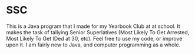 # SSC
This is a Java program that I made for my Yearbook Club at at school. It makes the task of tallying Senior Superlatives (Most Likely To Get Arrested, Most Likely To Get IDed at 30, etc). Feel free to use my code, or improve upon it. I am fairly new to Java, and computer programming as a whole.
